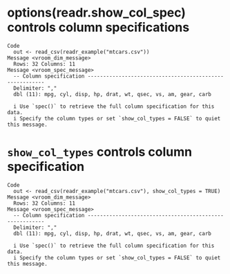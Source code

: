 # options(readr.show_col_spec) controls column specifications

    Code
      out <- read_csv(readr_example("mtcars.csv"))
    Message <vroom_dim_message>
      Rows: 32 Columns: 11
    Message <vroom_spec_message>
      -- Column specification --------------------------------------------------------
      Delimiter: ","
      dbl (11): mpg, cyl, disp, hp, drat, wt, qsec, vs, am, gear, carb
      
      i Use `spec()` to retrieve the full column specification for this data.
      i Specify the column types or set `show_col_types = FALSE` to quiet this message.

# `show_col_types` controls column specification

    Code
      out <- read_csv(readr_example("mtcars.csv"), show_col_types = TRUE)
    Message <vroom_dim_message>
      Rows: 32 Columns: 11
    Message <vroom_spec_message>
      -- Column specification --------------------------------------------------------
      Delimiter: ","
      dbl (11): mpg, cyl, disp, hp, drat, wt, qsec, vs, am, gear, carb
      
      i Use `spec()` to retrieve the full column specification for this data.
      i Specify the column types or set `show_col_types = FALSE` to quiet this message.

